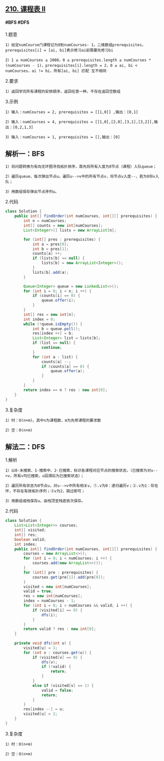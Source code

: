 ## [210. 课程表 II](https://leetcode.cn/problems/course-schedule-ii/description/)

#### #BFS #DFS

1.题意

    1）给定numCourse门课程记为0到numCourses- 1，二维数组prerequisites，prerequisites[i] = [ai, bi]表示修习ai前需要先修习bi

    2）1 ≤ numCourses ≤ 2000，0 ≤ prerequisites.length ≤ numCourses * (numCourses - 1)，prerequisites[i].length = 2，0 ≤ ai, bi < numCourses，ai != bi，所有[ai, bi] 匹配 互不相同

2.要求

    1）返回学完所有课程的安排顺序，返回任意一种，不存在返回空数组

3.示例

    1）输入：numCourses = 2, prerequisites = [[1,0]] ,输出：[0,1]

    2）输入：numCourses = 4, prerequisites = [[1,0],[2,0],[3,1],[3,2]],输出：[0,2,1,3]

    3）输入：numCourses = 1, prerequisites = [],输出：[0]

## 解析一：BFS

    1）将问题转换为有向无环图寻找拓扑排序，首先将所有入度为0节点（课程）入队queue；

    2）遍历queue，每次弹出节点u。遍历u-->v中的所有节点v，将节点v入度--，若为0将v入队；

    3）用数组保存弹出节点序列u。

2.代码
```java
class Solution {
    public int[] findOrder(int numCourses, int[][] prerequisites) {
        int n = numCourses;
        int[] counts = new int[numCourses];
        List<Integer>[] lists = new ArrayList[n];

        for (int[] pres : prerequisites) {
            int a = pres[0];
            int b = pres[1];
            counts[a] ++;
            if (lists[b] == null) {
                lists[b] = new ArrayList<Integer>();
            }
            lists[b].add(a);
        }

        Queue<Integer> queue = new LinkedList<>();
        for (int i = 0; i < n; i ++) {
            if (counts[i] == 0) {
                queue.offer(i);
            }
        }
        int[] res = new int[n];
        int index = 0;
        while (!queue.isEmpty()) {
            int b = queue.poll();
            res[index ++] = b;
            List<Integer> list = lists[b];
            if (list == null) {
                continue;
            }
            for (int a : list) {
                counts[a] --;
                if (counts[a] == 0) {
                    queue.offer(a);
                }
            }
        }  
        return index == n ? res : new int[0];   
    }
}
```

3.复杂度

    1）时：O(n+m)。其中n为课程数，m为先修课程的要求数

    2）空：O(n+m)

## 解法二：DFS

1.解析

    1）以0-未搜索、1-搜索中、2-已搜索，标识各课程对应节点的搜索状态，（已搜索为对u-->v，所有v均已搜索，u回溯后为已搜索状态）；

    2）遍历所有状态为0节点u，对u-->v中所有相关v，①.v为0：递归遍历v；②.v为1：存在环，不存在有效拓扑序列；③v为2，跳过即可；

    3）用数组或栈保存u，由栈顶至栈底依次保存。

2.代码
```java
class Solution {
    List<List<Integer>> courses;
    int[] visited;
    int[] res;
    boolean valid;
    int index;
    public int[] findOrder(int numCourses, int[][] prerequisites) {
        courses = new ArrayList<>();
        for (int i = 0; i < numCourses; i ++) {
            courses.add(new ArrayList<>());
        }
        for (int[] pre : prerequisites) {
            courses.get(pre[1]).add(pre[0]);
        }
        visited = new int[numCourses];
        valid = true;
        res = new int[numCourses];
        index = numCourses - 1;
        for (int i = 0; i < numCourses && valid; i ++) {
            if (visited[i] == 0) {
                dfs(i);
            }
        }
        return valid ? res : new int[0];
    }
    
    private void dfs(int u) {
        visited[u] = 1;
        for (int v : courses.get(u)) {
            if (visited[v] == 0) {
                dfs(v);
                if (!valid) {
                    return;
                }
            }
            else if (visited[v] == 1) {
                valid = false;
                return;
            }
        }
        res[index --] = u;
        visited[u] = 2;
    }
}

```
3.复杂度

    1）时：O(n+m)

    2）空：O(n+m)